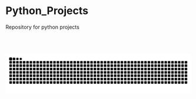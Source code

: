 # Python_Projects
Repository for python projects



<br>
<br>
<br>
<picture>
  <source
    media="(prefers-color-scheme: dark)"
    srcset="https://raw.githubusercontent.com/Lut-Lat-Aung/Lut-Lat-Aung/output/github-contribution-grid-snake-dark.svg"
  />
  <source
    media="(prefers-color-scheme: light)"
    srcset="https://raw.githubusercontent.com/Lut-Lat-Aung/Lut-Lat-Aung/output/github-contribution-grid-snake.svg"
  />
  <img
    alt="github contribution grid snake animation"
    src="https://raw.githubusercontent.com/Lut-Lat-Aung/Lut-Lat-Aung/output/github-contribution-grid-snake.svg"
  />
</picture>
